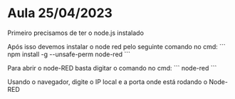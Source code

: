 # Aula 25/04/2023

<p>Primeiro precisamos de ter o node.js instalado</p>

<p>
Após isso devemos instalar o node red pelo seguinte comando no cmd:
```
npm install -g --unsafe-perm node-red
```
</p>

<p>
Para abrir o node-RED basta digitar o comando no cmd:
```
node-red
```
</p>

<p>
Usando o navegador, digite o IP local e a porta onde está rodando o Node-RED
</p>